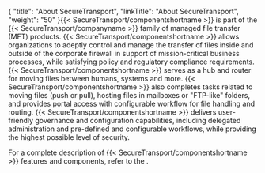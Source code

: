 {
    "title": "About SecureTransport",
    "linkTitle": "About SecureTransport",
    "weight": "50"
}{{< SecureTransport/componentshortname  >}} is part of the {{< SecureTransport/companyname  >}} family of managed file transfer (MFT) products. {{< SecureTransport/componentshortname  >}} allows organizations to adeptly control and manage the transfer of files inside and outside of the corporate firewall in support of mission-critical business processes, while satisfying policy and regulatory compliance requirements. {{< SecureTransport/componentshortname  >}} serves as a hub and router for moving files between humans, systems and more. {{< SecureTransport/componentshortname  >}} also completes tasks related to moving files (push or pull), hosting files in mailboxes or "FTP-like" folders, and provides portal access with configurable workflow for file handling and routing. {{< SecureTransport/componentshortname  >}} delivers user-friendly governance and configuration capabilities, including delegated administration and pre-defined and configurable workflows, while providing the highest possible level of security.

For a complete description of {{< SecureTransport/componentshortname  >}} features and components, refer to the .
